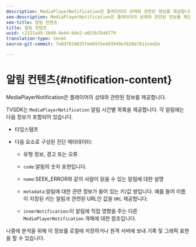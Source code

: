 ```yaml
---
description: MediaPlayerNotification은 플레이어의 상태와 관련된 정보를 제공합니다.
seo-description: MediaPlayerNotification은 플레이어의 상태와 관련된 정보를 제공합니다.
seo-title: 알림 컨텐츠
title: 알림 컨텐츠
uuid: c2321a49-1b60-4e44-b8e2-a023b764d779
translation-type: tm+mt
source-git-commit: 7e8df034035fe465fbe403949ef828e7811ced2e

---
```



# 알림 컨텐츠{#notification-content}

MediaPlayerNotification은 플레이어의 상태와 관련된 정보를 제공합니다.

TVSDK는 `MediaPlayerNotification` 알림 시간별 목록을 제공합니다. 각 알림에는 다음 정보가 포함되어 있습니다.

* 타임스탬프
* 다음 요소로 구성된 진단 메타데이터:

   * 유형 정보, 경고 또는 오류
   * `code`:알림의 숫자 표현입니다.
   * `name`:SEEK_ERROR와 같이 사람이 읽을 수 있는 알림에 대한 설명
   * `metadata`:알림에 대한 관련 정보가 들어 있는 키/값 쌍입니다. 예를 들어 이름이 지정된 키는 알림과 관련된 URL인 값을 `URL` 제공합니다.

   * `innerNotification`:이 알림에 직접 영향을 주는 다른 `MediaPlayerNotification` 개체에 대한 참조입니다.

나중에 분석을 위해 이 정보를 로컬에 저장하거나 원격 서버에 보내 기록 및 그래픽 표현을 할 수 있습니다.

